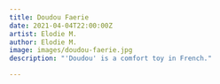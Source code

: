 ```yaml
---
title: Doudou Faerie
date: 2021-04-04T22:00:00Z
artist: Elodie M.
author: Elodie M.
image: images/doudou-faerie.jpg
description: "'Doudou' is a comfort toy in French."

---
```

